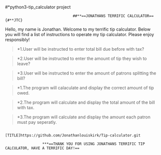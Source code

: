 #*python3-tip_calculator project

                                   ##**==JONATHANS TERRIFIC CALCULATOR=={#**JTC}

Hello, my name is Jonathan. Welcome to my terrific tip calculator. Below you will find a list of instructions to operate my tip calculator. Please enjoy responsibly! 



>*1.User will be instructed to enter total bill due before with tax?

>*2.User will be instructed to enter the amount of tip they wish to leave?

>*3.User will be instructed to enter the amount of patrons splitting the bill?

        
        


>*1.The program will calaculate and display the correct amount of tip owed.

>*2.The program will calculate and display the total amount of the bill with tax.

>*3.The program will calculate and display the amount each patron must pay seperatly.


                              [TITLE]https://github.com/Jonathanlouiskirk/Tip-calculator.git                        

                     ***==THANK YOU FOR USING JONATHANS TERRIFIC TIP CALCULATOR, HAVE A TERRIFIC DAY!==

